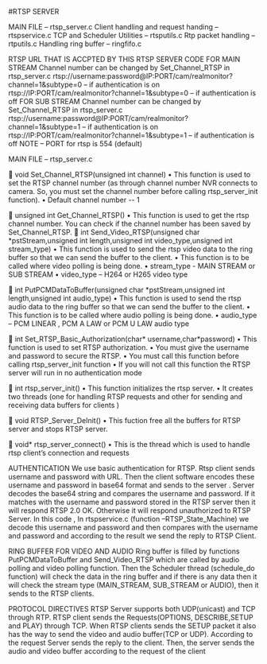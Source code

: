 #RTSP SERVER

MAIN FILE – rtsp_server.c
Client handling and request handing – rtspservice.c
TCP and Scheduler Utilities – rtsputils.c
Rtp packet handling – rtputils.c
Handling ring buffer – ringfifo.c

RTSP URL THAT IS ACCPTED BY THIS RTSP SERVER CODE
FOR MAIN STREAM
Channel number can be changed by Set_Channel_RTSP in rtsp_server.c
rtsp://username:password@IP:PORT/cam/realmonitor?channel=1&subtype=0 – if authentication is on 
rtsp://IP:PORT/cam/realmonitor?channel=1&subtype=0 – if authentication is off
FOR SUB STREAM
Channel number can be changed by Set_Channel_RTSP in rtsp_server.c
rtsp://username:password@IP:PORT/cam/realmonitor?channel=1&subtype=1 – if authentication is on 
rtsp://IP:PORT/cam/realmonitor?channel=1&subtype=1 – if authentication is off
NOTE – PORT for rtsp is 554 (default)

MAIN FILE – rtsp_server.c

	 void Set_Channel_RTSP(unsigned int channel)
•	This function is used to set the RTSP channel number (as through channel number NVR connects to camera. So, you must set the channel number before calling rtsp_server_init function). 
•	Default channel number -- 1

	unsigned int Get_Channel_RTSP()
•	This function is used to get the rtsp channel number. You can check if the channel number has been saved by Set_Channel_RTSP.
	int Send_Video_RTSP(unsigned char *pstStream,unsigned int length,unsigned int video_type,unsigned int stream_type)
•	This function is used to send the rtsp video data to the ring buffer so that we can send the buffer to the client. 
•	This function is to be called where video polling is being done.
•	stream_type - MAIN STREAM or SUB STREAM
•	video_type – H264 or H265 video type

	int PutPCMDataToBuffer(unsigned char *pstStream,unsigned int length,unsigned int audio_type)
•	This function is used to send the rtsp audio data to the ring buffer so that we can send the buffer to the client.
•	This function is to be called where audio polling is being done.
•	audio_type – PCM LINEAR , PCM A LAW or PCM U LAW audio type

	int Set_RTSP_Basic_Authorization(char* username,char*password)
•	This function is used to set RTSP authorization. 
•	You must give the username and password to secure the RTSP. 
•	You must call this function before calling rtsp_server_init function
•	If you will not call this function the RTSP server will run in no authentication mode

	int rtsp_server_init()
•	This function initializes the rtsp server.
•	It creates two threads (one for handling RTSP requests and other for sending and receiving data buffers for clients ) 

	void RTSP_Server_DeInit()
•	This fuction free all the buffers for RTSP server and stops RTSP server.

	void* rtsp_server_connect()
•	This is the thread which is used to handle rtsp client’s connection and requests

AUTHENTICATION
We use basic authentication for RTSP. Rtsp client sends username and password with URL. Then the client software encodes these username and password in base64 format and sends to the server . Server decodes the base64 string and compares the username and password. If it matches with the username and password stored in the RTSP server then it will respond RTSP 2.0 OK. Otherwise it will respond unauthorized to RTSP Server.
In this code , In rtspservice.c (function –RTSP_State_Machine)  we decode this username and password and then compares with the username and password and according to the result we send the reply to RTSP Client.

RING BUFFER FOR VIDEO AND AUDIO
Ring buffer is filled by functions PutPCMDataToBuffer and Send_Video_RTSP which are called by audio polling and video polling function. Then the Scheduler thread (schedule_do function) will check the data in the ring buffer and if there is any data then it will check the stream type (MAIN_STREAM, SUB_STREAM or AUDIO), then it sends to the RTSP clients.

PROTOCOL DIRECTIVES
RTSP Server supports both UDP(unicast) and TCP through RTP. 
RTSP client sends the Requests(OPTIONS, DESCRIBE,SETUP and PLAY) through TCP. When RTSP clients  sends the SETUP packet it also has the way to send the video and audio buffer(TCP or UDP).
According to the request Server sends the reply to the client. Then, the server sends the audio and video buffer according to the request of the client 


